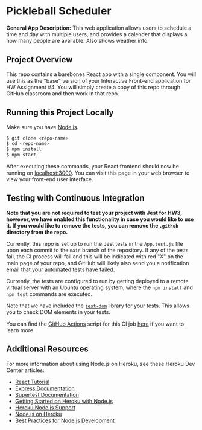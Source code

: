 # Pickleball Scheduler

**General App Description:** This web application allows users to schedule a time and day with multiple users, and provides a calender that displays a how many people are available. Also shows weather info.

## Project Overview

This repo contains a barebones React app with a single component. You will use this as the "base" version of your Interactive Front-end application for HW Assignment #4. You will simply create a copy of this repo through GitHub classroom and then work in that repo. 

## Running this Project Locally

Make sure you have [Node.js](http://nodejs.org/).

```sh
$ git clone <repo-name>
$ cd <repo-name>
$ npm install
$ npm start
```

After executing these commands, your React frontend should now be running on [localhost:3000](http://localhost:3000/). You can visit this page in your web browser to view your front-end user interface.

## Testing with Continuous Integration

**Note that you are not required to test your project with Jest for HW3, however, we have enabled this functionality in case you would like to use it. If you would like to remove the tests, you can remove the `.github` directory from the repo.**

Currently, this repo is set up to run the Jest tests in the `App.test.js` file upon each commit to the `main` branch of the repository. If any of the tests fail, the CI process will fail and this will be indicated with red "X" on the main page of your repo, and GitHub will likely also send you a notification email that your automated tests have failed.

Currently, the tests are configured to run by getting deployed to a remote virtual server with an Ubuntu operating system, where the `npm install` and `npm test` commands are executed.

Note that we have included the [`jest-dom`](https://testing-library.com/docs/ecosystem-jest-dom/) library for your tests. This allows you to check DOM elements in your tests.

You can find the [GitHub Actions](https://github.com/features/actions) script for this CI job [here](.github/workflows/ci.yml) if you want to learn more.

## Additional Resources

For more information about using Node.js on Heroku, see these Heroku Dev Center articles:

- [React Tutorial](https://reactjs.org/tutorial/tutorial.html)
- [Express Documentation](https://expressjs.com/en/5x/api.html)
- [Supertest Documentation](https://www.npmjs.com/package/supertest)
- [Getting Started on Heroku with Node.js](https://devcenter.heroku.com/articles/getting-started-with-nodejs)
- [Heroku Node.js Support](https://devcenter.heroku.com/articles/nodejs-support)
- [Node.js on Heroku](https://devcenter.heroku.com/categories/nodejs)
- [Best Practices for Node.js Development](https://devcenter.heroku.com/articles/node-best-practices)
